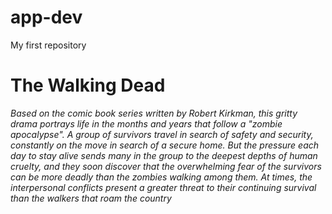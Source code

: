 # app-dev
My first repository

# **The Walking Dead**
*Based on the comic book series written by Robert Kirkman, this gritty drama portrays life in the months and years that follow a "zombie apocalypse". A group of survivors travel in search of safety and security, constantly on the move in search of a secure home. But the pressure each day to stay alive sends many in the group to the deepest depths of human cruelty, and they soon discover that the overwhelming fear of the survivors can be more deadly than the zombies walking among them. At times, the interpersonal conflicts present a greater threat to their continuing survival than the walkers that roam the country*
